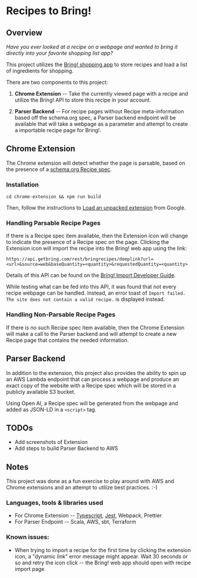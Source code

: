 # Recipes to Bring!

## Overview

*Have you ever looked at a recipe on a webpage and wanted to bring it directly into your favorite shopping list app?*

This project utilizes the [Bring! shopping app](https://www.getbring.com/en/home) to store recipes and load a list of ingredients for shopping.

There are two components to this project:

1) **Chrome Extension** -- Take the currently viewed page with a recipe and utilize the Bring! API to store this recipe in your account.

2) **Parser Backend** -- For recipe pages without Recipe meta-information based off the schema.org spec, a Parser backend endpoint will be available that will take a webpage as a parameter and attempt to create a importable recipe page for Bring!. 

## Chrome Extension

The Chrome extension will detect whether the page is parsable, based on the presence of a [schema.org Recipe spec](https://schema.org/Recipe). 

### Installation

```
cd chrome-extension && npm run build
```

Then, follow the instructions to [Load an unpacked extension](https://developer.chrome.com/docs/extensions/get-started/tutorial/hello-world#load-unpacked) from Google.

### Handling Parsable Recipe Pages

If there is a Recipe spec item available, then the Extension icon will change to indicate the presence of a Recipe spec on the page. Clicking the Extension icon will import the recipe into the Bring! web app using the link:

```
https://api.getbring.com/rest/bringrecipes/deeplink?url=<url>&source=web&baseQuantity=<quantity>&requestedQuantity=<quantity>
```

Details of this API can be found on the [Bring! Import Developer Guide](https://sites.google.com/getbring.com/bring-import-dev-guide/web-to-app-integration#h.p_MCSdfKdC6YjI).

While testing what can be fed into this API, it was found that not every recipe webpage can be handled. Instead, an error toast of `Import failed. The site does not contain a valid recipe.` is displayed instead.

### Handling Non-Parsable Recipe Pages

If there is *no* such Recipe spec item available, then the Chrome Extension will make a call to the Parser backend and will attempt to create a new Recipe page that contains the needed information.

## Parser Backend

In addition to the extension, this project also provides the ability to spin up an AWS Lambda endpoint that can process a webpage and produce an exact copy of the website with a Recipe spec which will be stored in a publicly available S3 bucket. 

Using Open AI, a Recipe spec will be generated from the webpage and added as JSON-LD in a `<script>` tag.

## TODOs

* Add screenshots of Extension
* Add steps to build Parser Backend to AWS

## Notes

This project was done as a fun exercise to play around with AWS and Chrome extensions and an attempt to utilize best practices. :-)

### Languages, tools & libraries used

* For Chrome Extension -- [Typescript](https://www.typescriptlang.org/), [Jest](https://jestjs.io/), Webpack, Prettier
* For Parser Endpoint -- Scala, AWS, sbt, Terraform

### Known issues:

* When trying to import a recipe for the first time by clicking the extension icon, a "dynamic link" error message might appear. Wait 30 seconds or so and retry the icon click -- the Bring! web app should open with recipe import page.